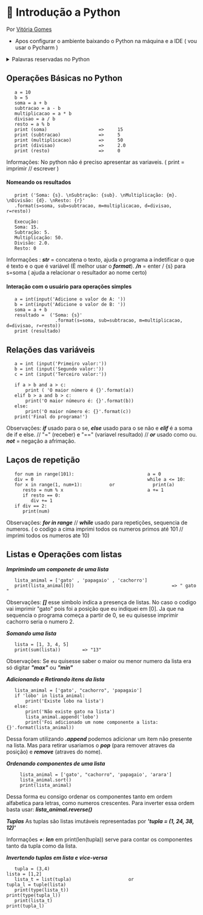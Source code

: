# :snake: Introdução a Python
Por [Vitória Gomes](https://github.com/vitoriacgomes)

* Apos configurar o ambiente baixando o Python na máquina e a IDE ( vou usar o Pycharm )

<details>
  <summary>Palavras reservadas no Python</summary>
      São elas: and, as, assert, break, class, continue, def (criar uma função), del, elif, else, except, exec, finally, for, from, global, if, import, in, is, lambda, not, or, pass, print, raise, return, try, while, with e yield.
  
 Dicionario: Int (numeros inteiros variaveis)  e Float (numeros reais)
</details>



## Operações Básicas no Python


       a = 10                                             
       b = 5                                                   
       soma = a + b                                          
       subtracao = a - b                                     
       multiplicacao = a * b                                 
       divisao = a / b                                       
       resto = a % b
       print (soma)                   =>     15                           
       print (subtracao)              =>     5
       print (multiplicacao)          =>     50
       print (divisao)                =>     2.0
       print (resto)                  =>     0
       
Informações: No python não é preciso apresentar as variaveis. ( print = imprimir // escrever )

#### Nomeando os resultados
       
       print ('Soma: {s}. \nSubtração: {sub}. \nMultiplicação: {m}. \nDivisão: {d}. \nResto: {r}'
       .format(s=soma, sub=subtracao, m=multiplicacao, d=divisao, r=resto))
       
       Execução:
       Soma: 15. 
       Subtração: 5. 
       Multiplicação: 50. 
       Divisão: 2.0. 
       Resto: 0
       
Informações : ***str*** = concatena o texto, ajuda o programa a indetificar o que é texto e o que é variável (È melhor usar o ***format***). ***/n*** = enter / {s} para s=soma ( ajuda a relacionar o resultador ao nome certo)

#### Interação com o usuário para operações simples

       a = int(input('Adicione o valor de A: '))
       b = int(input('Adicione o valor de B: '))
       soma = a + b
       resultado =  ('Soma: {s}'
                      .format(s=soma, sub=subtracao, m=multiplicacao, d=divisao, r=resto))
       print (resultado)
       
## Relações das variáveis 


       a = int (input('Primeiro valor:'))
       b = int (input('Segundo valor:'))
       c = int (input('Terceiro valor:'))
                                              
       if a > b and a > c:
           print ( 'O maior número é {}'.format(a))
       elif b > a and b > c:
           print('O maior númeuro é: {}'.format(b))
       else:
           print('O maior número é: {}'.format(c))
       print('Final do programa!')
       
Observações: ***if*** usado para o se, ***else*** usado para o se não e ***elif*** é a soma de if e else. // "=" (receber) e "==" (variavel resultado) // ***or*** usado como ou.
***not*** = negação a afrimação. 

## Laços de repetição
       for num in range(101):                           a = 0
       div = 0                                          while a <= 10:
       for x in range(1, num+1):          or              print(a)
          resto = num % x                               a += 1
          if resto == 0:
             div += 1
       if div == 2:
          print(num)

Observações: ***for in range*** // ***while*** usado para repetições, sequencia de numeros. ( o codigo a cima imprimi todos os numeros primos até 101 // imprimi todos os numeros ate 10)

## Listas e Operações com listas
***Imprimindo um componete de uma lista***

       lista_animal = ['gato' , 'papagaio' , 'cachorro']
       print(lista_animal[0])                                    => " gato "
       
Observações: ***[]*** esse simbolo indica a presença de listas. No caso o codigo vai imprimir "gato" pois foi a posição que eu indiquei em [0]. Ja que na sequencia o programa começa a partir de 0, se eu quisesse imprimir cachorro seria o numero 2.

***Somando uma lista***

       lista = [1, 3, 4, 5]
       print(sum(lista))        => "13"

Observações: Se eu quisesse saber o maior ou menor numero da lista era só digitar ***"max"*** ou ***"min"***

***Adicionando e Retirando itens da lista***

       lista_animal = ['gato', "cachorro", 'papagaio']
       if 'lobo' in lista_animal:
           print('Existe lobo na lista')
       else:
           print('Não existe gato na lista')
           lista_animal.append('lobo')
           print('Foi adicionado um nome componente a lista: {}'.format(lista_animal))
Dessa foram utilizando ***.append*** podemos adicionar um item não presente na lista. Mas para retirar usariamos o ***pop*** (para remover atraves da posição) e ***remove*** (atraves do nome).

***Ordenando componentes de uma lista***

         lista_animal = ['gato', "cachorro", 'papagaio', 'arara']
         lista_animal.sort()
         print(lista_animal)
Dessa forma eu consigo ordenar os componentes tanto em ordem alfabetica para letras, como numeros crescentes. Para inverter essa ordem basta usar: ***lista_animal.reverse()***

***Tuplas***
As tuplas são listas imutáveis representadas por ***'tupla = (1, 24, 38, 12)'***

Informações ***+***: ***len*** em print(len(tupla)) serve para contar os componentes tanto da tupla como da lista.

***Invertendo tuplas em lista e vice-versa***

       tupla = (3,4)                                                     lista = [1,2]  
       lista_t = list(tupla)                     or                      tupla_l = tuple(lista)
       print(type(lista_t))                                              print(type(tupla_l))
       print(lista_t)                                                    print(tupla_l)
                     
                    






